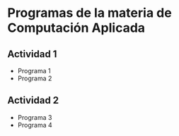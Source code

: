 # Programas de la materia de Computación Aplicada

## Actividad 1
- Programa 1
- Programa 2

## Actividad 2
- Programa 3
- Programa 4